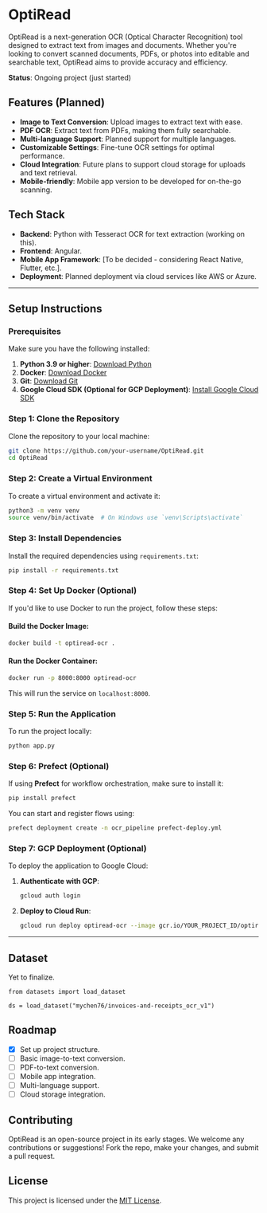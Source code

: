 # OptiRead

OptiRead is a next-generation OCR (Optical Character Recognition) tool designed to extract text from images and documents. Whether you're looking to convert scanned documents, PDFs, or photos into editable and searchable text, OptiRead aims to provide accuracy and efficiency.

**Status**: Ongoing project (just started)

## Features (Planned)
- **Image to Text Conversion**: Upload images to extract text with ease.
- **PDF OCR**: Extract text from PDFs, making them fully searchable.
- **Multi-language Support**: Planned support for multiple languages.
- **Customizable Settings**: Fine-tune OCR settings for optimal performance.
- **Cloud Integration**: Future plans to support cloud storage for uploads and text retrieval.
- **Mobile-friendly**: Mobile app version to be developed for on-the-go scanning.

## Tech Stack
- **Backend**: Python with Tesseract OCR for text extraction (working on this).
- **Frontend**: Angular.
- **Mobile App Framework**: [To be decided - considering React Native, Flutter, etc.].
- **Deployment**: Planned deployment via cloud services like AWS or Azure.

---

## Setup Instructions

### Prerequisites

Make sure you have the following installed:
1. **Python 3.9 or higher**: [Download Python](https://www.python.org/downloads/)
2. **Docker**: [Download Docker](https://www.docker.com/products/docker-desktop)
3. **Git**: [Download Git](https://git-scm.com/downloads)
4. **Google Cloud SDK (Optional for GCP Deployment)**: [Install Google Cloud SDK](https://cloud.google.com/sdk/docs/install)

### Step 1: Clone the Repository

Clone the repository to your local machine:

```bash
git clone https://github.com/your-username/OptiRead.git
cd OptiRead
```

### Step 2: Create a Virtual Environment

To create a virtual environment and activate it:

```bash
python3 -m venv venv
source venv/bin/activate  # On Windows use `venv\Scripts\activate`
```

### Step 3: Install Dependencies

Install the required dependencies using `requirements.txt`:

```bash
pip install -r requirements.txt
```

### Step 4: Set Up Docker (Optional)

If you'd like to use Docker to run the project, follow these steps:

#### Build the Docker Image:

```bash
docker build -t optiread-ocr .
```

#### Run the Docker Container:

```bash
docker run -p 8000:8000 optiread-ocr
```

This will run the service on `localhost:8000`.

### Step 5: Run the Application

To run the project locally:

```bash
python app.py
```

### Step 6: Prefect (Optional)

If using **Prefect** for workflow orchestration, make sure to install it:

```bash
pip install prefect
```

You can start and register flows using:

```bash
prefect deployment create -n ocr_pipeline prefect-deploy.yml
```

### Step 7: GCP Deployment (Optional)

To deploy the application to Google Cloud:

1. **Authenticate with GCP**:
    ```bash
    gcloud auth login
    ```

2. **Deploy to Cloud Run**:
    ```bash
    gcloud run deploy optiread-ocr --image gcr.io/YOUR_PROJECT_ID/optiread-ocr --platform managed
    ```

---
## Dataset
Yet to finalize.
```
from datasets import load_dataset

ds = load_dataset("mychen76/invoices-and-receipts_ocr_v1")
```
## Roadmap

- [x] Set up project structure.
- [ ] Basic image-to-text conversion.
- [ ] PDF-to-text conversion.
- [ ] Mobile app integration.
- [ ] Multi-language support.
- [ ] Cloud storage integration.

## Contributing

OptiRead is an open-source project in its early stages. We welcome any contributions or suggestions! Fork the repo, make your changes, and submit a pull request.

## License

This project is licensed under the [MIT License](https://opensource.org/licenses/MIT).
